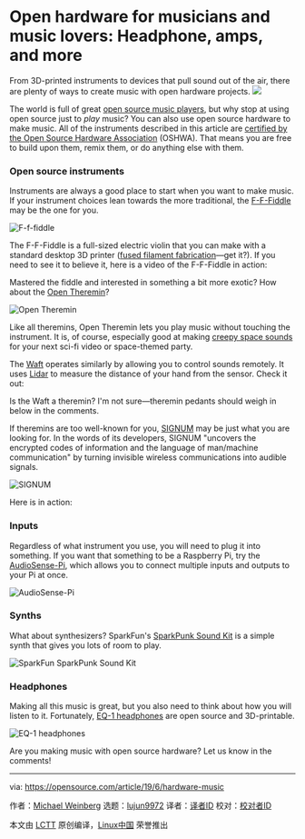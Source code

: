 [#]: collector: (lujun9972)
[#]: translator: ( )
[#]: reviewer: ( )
[#]: publisher: ( )
[#]: url: ( )
[#]: subject: (Open hardware for musicians and music lovers: Headphone, amps, and more)
[#]: via: (https://opensource.com/article/19/6/hardware-music)
[#]: author: (Michael Weinberg https://opensource.com/users/mweinberg)

Open hardware for musicians and music lovers: Headphone, amps, and more
======
From 3D-printed instruments to devices that pull sound out of the air,
there are plenty of ways to create music with open hardware projects.
![][1]

The world is full of great [open source music players][2], but why stop at using open source just to _play_ music? You can also use open source hardware to make music. All of the instruments described in this article are [certified by the Open Source Hardware Association][3] (OSHWA). That means you are free to build upon them, remix them, or do anything else with them.

### Open source instruments

Instruments are always a good place to start when you want to make music. If your instrument choices lean towards the more traditional, the [F-F-Fiddle][4] may be the one for you.

![F-f-fiddle][5]

The F-F-Fiddle is a full-sized electric violin that you can make with a standard desktop 3D printer ([fused filament fabrication][6]—get it?). If you need to see it to believe it, here is a video of the F-F-Fiddle in action:

Mastered the fiddle and interested in something a bit more exotic? How about the [Open Theremin][7]?

![Open Theremin][8]

Like all theremins, Open Theremin lets you play music without touching the instrument. It is, of course, especially good at making [creepy space sounds][9] for your next sci-fi video or space-themed party.

The [Waft][10] operates similarly by allowing you to control sounds remotely. It uses [Lidar][11] to measure the distance of your hand from the sensor. Check it out:

Is the Waft a theremin? I'm not sure—theremin pedants should weigh in below in the comments.

If theremins are too well-known for you, [SIGNUM][12] may be just what you are looking for. In the words of its developers, SIGNUM "uncovers the encrypted codes of information and the language of man/machine communication" by turning invisible wireless communications into audible signals.

![SIGNUM][13]

Here is in action:

### Inputs

Regardless of what instrument you use, you will need to plug it into something. If you want that something to be a Raspberry Pi, try the [AudioSense-Pi][14], which allows you to connect multiple inputs and outputs to your Pi at once.

![AudioSense-Pi][15]

### Synths

What about synthesizers? SparkFun's [SparkPunk Sound Kit][16] is a simple synth that gives you lots of room to play.

![SparkFun SparkPunk Sound Kit][17]

### Headphones

Making all this music is great, but you also need to think about how you will listen to it. Fortunately, [EQ-1 headphones][18] are open source and 3D-printable.

![EQ-1 headphones][19]

Are you making music with open source hardware? Let us know in the comments!

--------------------------------------------------------------------------------

via: https://opensource.com/article/19/6/hardware-music

作者：[Michael Weinberg][a]
选题：[lujun9972][b]
译者：[译者ID](https://github.com/译者ID)
校对：[校对者ID](https://github.com/校对者ID)

本文由 [LCTT](https://github.com/LCTT/TranslateProject) 原创编译，[Linux中国](https://linux.cn/) 荣誉推出

[a]: https://opensource.com/users/mweinberg
[b]: https://github.com/lujun9972
[1]: https://opensource.com/sites/default/files/styles/image-full-size/public/lead-images/LIFE_musicinfinity.png?itok=7LkfjcS9
[2]: https://opensource.com/article/19/2/audio-players-linux
[3]: https://certification.oshwa.org/
[4]: https://certification.oshwa.org/us000010.html
[5]: https://opensource.com/sites/default/files/uploads/f-f-fiddle.png (F-f-fiddle)
[6]: https://en.wikipedia.org/wiki/Fused_filament_fabrication
[7]: https://certification.oshwa.org/ch000001.html
[8]: https://opensource.com/sites/default/files/uploads/open-theremin.png (Open Theremin)
[9]: https://youtu.be/p05ZSHRYXVA?t=771
[10]: https://certification.oshwa.org/uk000005.html
[11]: https://en.wikipedia.org/wiki/Lidar
[12]: https://certification.oshwa.org/es000003.html
[13]: https://opensource.com/sites/default/files/uploads/signum.png (SIGNUM)
[14]: https://certification.oshwa.org/in000007.html
[15]: https://opensource.com/sites/default/files/uploads/audiosense-pi.png (AudioSense-Pi)
[16]: https://certification.oshwa.org/us000016.html
[17]: https://opensource.com/sites/default/files/uploads/sparkpunksoundkit.png (SparkFun SparkPunk Sound Kit)
[18]: https://certification.oshwa.org/us000038.html
[19]: https://opensource.com/sites/default/files/uploads/eq-1-headphones.png (EQ-1 headphones)
